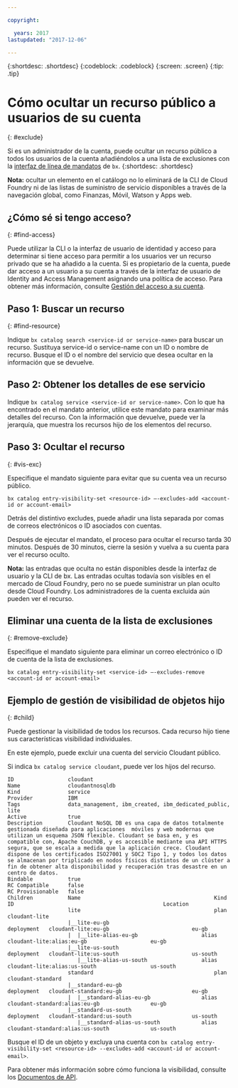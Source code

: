 ```yaml
---

copyright:

  years: 2017
lastupdated: "2017-12-06"

---
```


{:shortdesc: .shortdesc}
{:codeblock: .codeblock}
{:screen: .screen}
{:tip: .tip}

# Cómo ocultar un recurso público a usuarios de su cuenta
{: #exclude}

Si es un administrador de la cuenta, puede ocultar un recurso público a todos los usuarios de la cuenta añadiéndolos a una lista de exclusiones con la [interfaz de línea de mandatos](/docs/cli/reference/bluemix_cli/bx_cli.html#bluemix_catalog_entry_visibility_set) de `bx`.
{:shortdesc: .shortdesc}

**Nota:** ocultar un elemento en el catálogo no lo eliminará de la CLI de Cloud Foundry ni de las listas de suministro de servicio disponibles a través de la navegación global, como Finanzas, Móvil, Watson y Apps web.

## ¿Cómo sé si tengo acceso?
{: #find-access}

Puede utilizar la CLI o la interfaz de usuario de identidad y acceso para determinar si tiene acceso para permitir a los usuarios ver un recurso privado que se ha añadido a la cuenta. Si es propietario de la cuenta, puede dar acceso a un usuario a su cuenta a través de la interfaz de usuario de Identity and Access Management asignando una política de acceso. Para obtener más información, consulte [Gestión del acceso a su cuenta](access.html).

## Paso 1: Buscar un recurso
{: #find-resource}

Indique `bx catalog search <service-id or service-name>` para buscar un recurso. Sustituya service-id o service-name con un ID o nombre de recurso. Busque el ID o el nombre del servicio que desea ocultar en la información que se devuelve.

## Paso 2: Obtener los detalles de ese servicio

Indique `bx catalog service <service-id or service-name>`. Con lo que ha encontrado en el mandato anterior, utilice este mandato para examinar más detalles del recurso. Con la información que devuelve, puede ver la jerarquía, que muestra los recursos hijo de los elementos del recurso.

## Paso 3: Ocultar el recurso
{: #vis-exc}

Especifique el mandato siguiente para evitar que su cuenta vea un recurso público.

`bx catalog entry-visibility-set <resource-id> —-excludes-add <account-id or account-email>`

Detrás del distintivo excludes, puede añadir una lista separada por comas de correos electrónicos o ID asociados con cuentas.

Después de ejecutar el mandato, el proceso para ocultar el recurso tarda 30 minutos. Después de 30 minutos, cierre la sesión y vuelva a su cuenta para ver el recurso oculto.

**Nota:** las entradas que oculta no están disponibles desde la interfaz de usuario y la CLI de bx. Las entradas ocultas todavía son visibles en el mercado de Cloud Foundry, pero no se puede suministrar un plan oculto desde Cloud Foundry. Los administradores de la cuenta excluida aún pueden ver el recurso.

## Eliminar una cuenta de la lista de exclusiones
{: #remove-exclude}

Especifique el mandato siguiente para eliminar un correo electrónico o ID de cuenta de la lista de exclusiones.

`bx catalog entry-visibility-set <service-id> —-excludes-remove <account-id or account-email>`

## Ejemplo de gestión de visibilidad de objetos hijo
{: #child}

Puede gestionar la visibilidad de todos los recursos. Cada recurso hijo tiene sus características visibilidad individuales.

En este ejemplo, puede excluir una cuenta del servicio Cloudant público.

Si indica `bx catalog service cloudant`, puede ver los hijos del recurso.

```
ID                 cloudant
Name               cloudantnosqldb
Kind               service
Provider           IBM
Tags               data_management, ibm_created, ibm_dedicated_public, lite
Active             true
Description        Cloudant NoSQL DB es una capa de datos totalmente gestionada diseñada para aplicaciones  móviles y web modernas que utilizan un esquema JSON flexible. Cloudant se basa en, y es compatible con, Apache CouchDB, y es accesible mediante una API HTTPS segura, que se escala a medida que la aplicación crece. Cloudant dispone de los certificados ISO27001 y SOC2 Tipo 1, y todos los datos se almacenan por triplicado en nodos físicos distintos de un clúster a fin de obtener alta disponibilidad y recuperación tras desastre en un centro de datos.
Bindable           true
RC Compatible      false
RC Provisionable   false
Children           Name                                          Kind         ID                                               Location
                   lite                                          plan         cloudant-lite
                   |__lite-eu-gb                             deployment   cloudant-lite:eu-gb                          eu-gb
                   |  |__lite-alias-eu-gb                    alias        cloudant-lite:alias:eu-gb                    eu-gb
                   |__lite-us-south                          deployment   cloudant-lite:us-south                       us-south
                      |__lite-alias-us-south                 alias        cloudant-lite:alias:us-south                 us-south
                   standard                                      plan         cloudant-standard
                   |__standard-eu-gb                         deployment   cloudant-standard:eu-gb                      eu-gb
                   |  |__standard-alias-eu-gb                alias        cloudant-standard:alias:eu-gb                eu-gb
                   |__standard-us-south                      deployment   cloudant-standard:us-south                   us-south
                      |__standard-alias-us-south             alias        cloudant-standard:alias:us-south             us-south
```

Busque el ID de un objeto y excluya una cuenta con `bx catalog entry-visibility-set <resource-id> --excludes-add <account-id or account-email>`.

Para obtener más información sobre cómo funciona la visibilidad, consulte los [Documentos de API](https://console.bluemix.net/apidocs/682).
